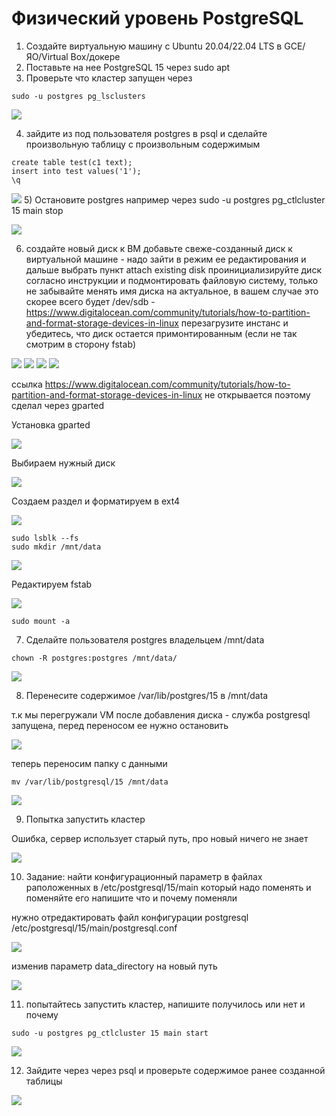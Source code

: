 # Физический уровень PostgreSQL
1) Создайте виртуальную машину c Ubuntu 20.04/22.04 LTS в GCE/ЯО/Virtual Box/докере
2) Поставьте на нее PostgreSQL 15 через sudo apt
3) Проверьте что кластер запущен через
``` text
sudo -u postgres pg_lsclusters
```
![](files/3.png)

4) зайдите из под пользователя postgres в psql и сделайте произвольную таблицу с произвольным содержимым
``` text
create table test(c1 text);
insert into test values('1');
\q
```
![](files/4.png)
5) Остановите postgres например через sudo -u postgres pg_ctlcluster 15 main stop

![](files/5.png)

6) создайте новый диск к ВМ
добавьте свеже-созданный диск к виртуальной машине - надо зайти в режим ее редактирования и дальше выбрать пункт attach existing disk
проинициализируйте диск согласно инструкции и подмонтировать файловую систему, только не забывайте менять имя диска на актуальное, 
в вашем случае это скорее всего будет /dev/sdb - https://www.digitalocean.com/community/tutorials/how-to-partition-and-format-storage-devices-in-linux
перезагрузите инстанс и убедитесь, что диск остается примонтированным (если не так смотрим в сторону fstab)

![](files/6_1.png)
![](files/6_2.png)
![](files/6_3.png)
![](files/6_4.png)

ссылка https://www.digitalocean.com/community/tutorials/how-to-partition-and-format-storage-devices-in-linux не открывается
поэтому сделал через gparted

Установка gparted

![](files/6_5.png)

Выбираем нужный диск

![](files/6_6.png)

Cоздаем раздел и форматируем в ext4

![](files/6_7.png)

``` text
sudo lsblk --fs
sudo mkdir /mnt/data
```
![](files/6_9.png)

Редактируем fstab

![](files/6_10.png)

``` text
sudo mount -a
```

7) Cделайте пользователя postgres владельцем /mnt/data
``` text  
chown -R postgres:postgres /mnt/data/
```
![](files/7.png)

8) Перенесите содержимое /var/lib/postgres/15 в /mnt/data

т.к мы перегружали VM после добавления диска - служба postgresql запущена, перед переносом ее нужно остановить

![](files/7_2.png)

теперь переносим папку с данными

``` text  
mv /var/lib/postgresql/15 /mnt/data
```
![](files/8.png)

9) Попытка запустить кластер

Ошибка, сервер использует старый путь, про новый ничего не знает

![](files/8.png)

10) Задание: найти конфигурационный параметр в файлах раположенных в /etc/postgresql/15/main который надо поменять и поменяйте его
напишите что и почему поменяли

нужно отредактировать файл конфигурации postgresql /etc/postgresql/15/main/postgresql.conf

![](files/10.png)

изменив параметр data_directory на новый путь

![](files/10_2.png)

11) попытайтесь запустить кластер, напишите получилось или нет и почему
``` text  
sudo -u postgres pg_ctlcluster 15 main start
```

![](files/11.png)

12) Зайдите через через psql и проверьте содержимое ранее созданной таблицы

![](files/12.png)
